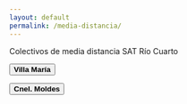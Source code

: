 ```yaml
---
layout: default
permalink: /media-distancia/
---
```


Colectivos de media distancia SAT Río Cuarto

[<button>**Villa María**</button>](villa-maria.md) 

[<button>**Cnel. Moldes**</button>](cnel-moldes.md) 
